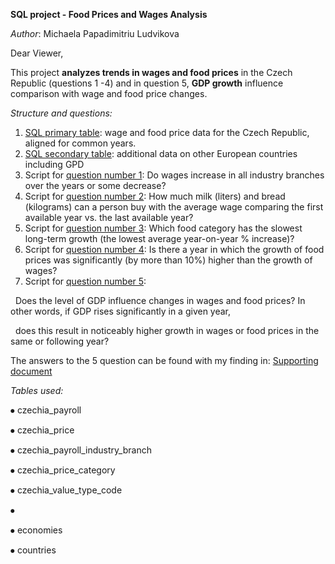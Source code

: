 **SQL project - Food Prices and Wages Analysis**

*Author*: Michaela Papadimitriu Ludvikova



Dear Viewer,



This project **analyzes trends in wages and food prices** in the Czech Republic (questions 1 -4) and in question 5, **GDP growth** influence comparison with wage and food price changes.



*Structure and questions:*

1. [SQL primary table](https://github.com/mludvik2/data-analytics-sql-project/blob/main/Primary_table.sql):
   wage and food price data for the Czech Republic, aligned for common years.
2. [SQL secondary table](https://github.com/mludvik2/data-analytics-sql-project/blob/main/Secondary_table.sql):
   additional data on other European countries including GPD
3. Script for [question number 1](https://github.com/mludvik2/data-analytics-sql-project/blob/main/Question_1.sql):
   Do wages increase in all industry branches over the years or some decrease?
4. Script for [question number 2](https://github.com/mludvik2/data-analytics-sql-project/blob/main/Question_2.sql):
   How much milk (liters) and bread (kilograms) can a person buy with the average wage comparing the first available year vs. the last available year?
5. Script for [question number 3](https://github.com/mludvik2/data-analytics-sql-project/blob/main/Question_3.sql):
   Which food category has the slowest long-term growth (the lowest average year-on-year % increase)?
6. Script for [question number 4](https://github.com/mludvik2/data-analytics-sql-project/blob/main/Question_4.sql):
   Is there a year in which the growth of food prices was significantly (by more than 10%) higher than the growth of wages?
7. Script for [question number 5](https://github.com/mludvik2/data-analytics-sql-project/blob/main/Question_5.sql):

&nbsp;  Does the level of GDP influence changes in wages and food prices? In other words, if GDP rises significantly in a given year, 

&nbsp;  does this result in noticeably higher growth in wages or food prices in the same or following year?



The answers to the 5 question can be found with my finding in: [Supporting document](https://github.com/mludvik2/data-analytics-sql-project/blob/main/Supporting_document.md)



*Tables used:*

⦁	czechia\_payroll

⦁	czechia\_price

⦁	czechia\_payroll\_industry\_branch

⦁	czechia\_price\_category

⦁	czechia\_value\_type\_code

⦁	

⦁	economies

⦁	countries



